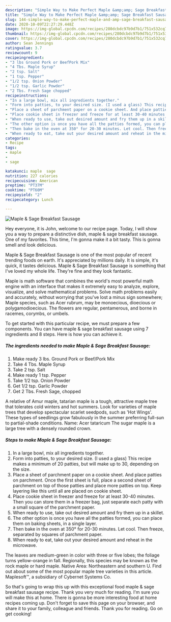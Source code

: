 ```yaml
---
description: "Simple Way to Make Perfect Maple &amp;amp; Sage Breakfast Sausage"
title: "Simple Way to Make Perfect Maple &amp;amp; Sage Breakfast Sausage"
slug: 144-simple-way-to-make-perfect-maple-and-amp-sage-breakfast-sausage
date: 2020-10-09T22:27:29.448Z
image: https://img-global.cpcdn.com/recipes/280dcbdc97b9d7b1/751x532cq70/maple-sage-breakfast-sausage-recipe-main-photo.jpg
thumbnail: https://img-global.cpcdn.com/recipes/280dcbdc97b9d7b1/751x532cq70/maple-sage-breakfast-sausage-recipe-main-photo.jpg
cover: https://img-global.cpcdn.com/recipes/280dcbdc97b9d7b1/751x532cq70/maple-sage-breakfast-sausage-recipe-main-photo.jpg
author: Sean Jennings
ratingvalue: 3.7
reviewcount: 9
recipeingredient:
- "3 lbs Ground Pork or BeefPork Mix"
- "4 Tbs. Maple Syrup"
- "2 tsp. Salt"
- "1 tsp. Pepper"
- "1/2 tsp. Onion Powder"
- "1/2 tsp. Garlic Powder"
- "2 Tbs. Fresh Sage chopped"
recipeinstructions:
- "In a large bowl, mix all ingredients together."
- "Form into patties, to your desired size. (I used a glass) This recipe makes a minimum of 20 patties, but will make up to 30, depending on the size."
- "Place a sheet of parchment paper on a cookie sheet. And place patties on parchment. Once the first sheet is full, place a second sheet of parchment on top of those patties and place more patties on top. Keep layering like this until all are placed on cookie sheet."
- "Place cookie sheet in freezer and freeze for at least 30-40 minutes. Then you can store them in a freezer bag, just separate each patty with a small square of the parchment paper."
- "When ready to use, take out desired amount and fry them up in a skillet."
- "The other option is once you have all the patties formed, you can place them on baking sheets, in a single layer."
- "Then bake in the oven at 350° for 20-30 minutes. Let cool. Then freeze, separated by squares of parchment paper."
- "When ready to eat, take out your desired amount and reheat in the microwave."
categories:
- Recipe
tags:
- maple
- 
- sage

katakunci: maple  sage 
nutrition: 227 calories
recipecuisine: American
preptime: "PT37M"
cooktime: "PT60M"
recipeyield: "2"
recipecategory: Lunch

---
```



![Maple &amp; Sage Breakfast Sausage](https://img-global.cpcdn.com/recipes/280dcbdc97b9d7b1/751x532cq70/maple-sage-breakfast-sausage-recipe-main-photo.jpg)

Hey everyone, it is John, welcome to our recipe page. Today, I will show you a way to prepare a distinctive dish, maple &amp; sage breakfast sausage. One of my favorites. This time, I'm gonna make it a bit tasty. This is gonna smell and look delicious.

Maple &amp; Sage Breakfast Sausage is one of the most popular of recent trending foods on earth. It's appreciated by millions daily. It is simple, it's quick, it tastes delicious. Maple &amp; Sage Breakfast Sausage is something that I've loved my whole life. They're fine and they look fantastic.

Maple is math software that combines the world&#39;s most powerful math engine with an interface that makes it extremely easy to analyze, explore, visualize, and solve mathematical problems. Solve math problems easily and accurately, without worrying that you&#39;ve lost a minus sign somewhere; Maple species, such as Acer rubrum, may be monoecious, dioecious or polygamodioecious. The flowers are regular, pentamerous, and borne in racemes, corymbs, or umbels.


To get started with this particular recipe, we must prepare a few components. You can have maple &amp; sage breakfast sausage using 7 ingredients and 8 steps. Here is how you can achieve it.

<!--inarticleads1-->

##### The ingredients needed to make Maple &amp; Sage Breakfast Sausage:

1. Make ready 3 lbs. Ground Pork or Beef/Pork Mix
1. Take 4 Tbs. Maple Syrup
1. Take 2 tsp. Salt
1. Make ready 1 tsp. Pepper
1. Take 1/2 tsp. Onion Powder
1. Get 1/2 tsp. Garlic Powder
1. Get 2 Tbs. Fresh Sage, chopped


A relative of Amur maple, tatarian maple is a tough, attractive maple tree that tolerates cold winters and hot summers. Look for varieties of maple trees that develop spectacular scarlet seedpods, such as &#39;Hot Wings&#39;. These types of seedlings grow fabulously in the summer preferring full-sun to partial-shade conditions. Name: Acer tataricum The sugar maple is a large tree with a densely rounded crown. 

<!--inarticleads2-->

##### Steps to make Maple &amp; Sage Breakfast Sausage:

1. In a large bowl, mix all ingredients together.
1. Form into patties, to your desired size. (I used a glass) This recipe makes a minimum of 20 patties, but will make up to 30, depending on the size.
1. Place a sheet of parchment paper on a cookie sheet. And place patties on parchment. Once the first sheet is full, place a second sheet of parchment on top of those patties and place more patties on top. Keep layering like this until all are placed on cookie sheet.
1. Place cookie sheet in freezer and freeze for at least 30-40 minutes. Then you can store them in a freezer bag, just separate each patty with a small square of the parchment paper.
1. When ready to use, take out desired amount and fry them up in a skillet.
1. The other option is once you have all the patties formed, you can place them on baking sheets, in a single layer.
1. Then bake in the oven at 350° for 20-30 minutes. Let cool. Then freeze, separated by squares of parchment paper.
1. When ready to eat, take out your desired amount and reheat in the microwave.


The leaves are medium-green in color with three or five lobes; the foliage turns yellow-orange in fall. Regionally, this species may be known as the rock maple or hard maple. Native Area: Northeastern and southern U. Find out about some of the most popular maple tree varieties in this article. Maplesoft™, a subsidiary of Cybernet Systems Co. 

So that's going to wrap this up with this exceptional food maple &amp; sage breakfast sausage recipe. Thank you very much for reading. I'm sure you will make this at home. There is gonna be more interesting food at home recipes coming up. Don't forget to save this page on your browser, and share it to your family, colleague and friends. Thank you for reading. Go on get cooking!
